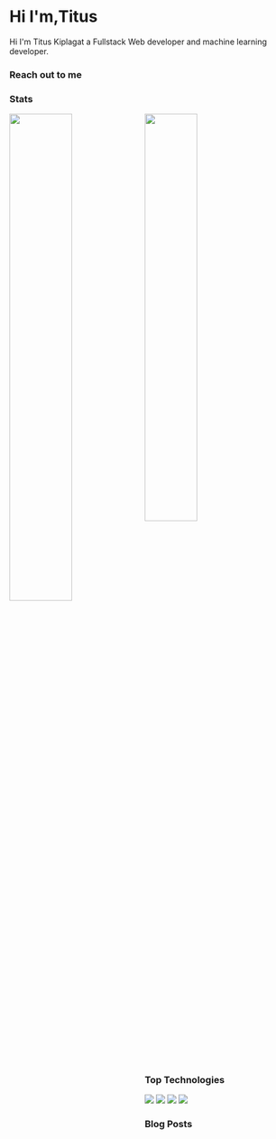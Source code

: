 # Hi I'm,Titus 
Hi I'm Titus Kiplagat a Fullstack Web developer and machine learning developer. 

### Reach out to me

### Stats
<img align="left" width="47%" src="https://github-readme-stats.vercel.app/api?username=Titus210&show_icons=true&theme=radical">
<img width="43%" src ="https://github-readme-stats.vercel.app/api/top-langs/?username=Titus210&layout=compact">

### Top Technologies
<img   src="https://img.shields.io/badge/-React-61DBFB?style=for-the-badge&labelColor=black&logo=react&logoColor=61DBFB">
<img   src="https://img.shields.io/badge/-Javascript-F0DB4F?style=for-the-badge&labelColor=black&logo=javascript&logoColor=F0DB4F">
<img   src="https://img.shields.io/badge/-Typescript-007acc?style=for-the-badge&labelColor=black&logo=typescript&logoColor=007acc">
<img    src="https://img.shields.io/badge/-Nodejs-3C873A?style=for-the-badge&labelColor=black&logo=node.js&logoColor=3C873A">

### Blog Posts
<!-- BLOG-POST-LIST:START -->
<!-- BLOG-POST-LIST:END -->
